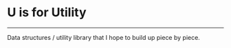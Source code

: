 # U is for Utility
------
Data structures / utility library that I hope to build up piece by piece.
